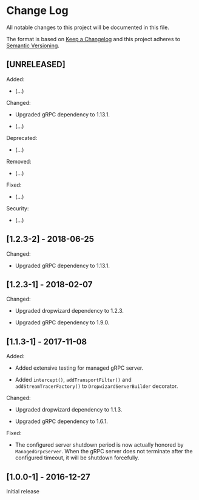 # Change Log

All notable changes to this project will be documented in this file.

The format is based on [Keep a Changelog](http://keepachangelog.com/) 
and this project adheres to [Semantic Versioning](http://semver.org/).

## [UNRELEASED]

Added:

- (...)

Changed:

- Upgraded gRPC dependency to 1.13.1.

- (...)

Deprecated:

- (...)

Removed:

- (...)

Fixed:

- (...)

Security:

- (...)

## [1.2.3-2] - 2018-06-25

Changed:

- Upgraded gRPC dependency to 1.13.1.

## [1.2.3-1] - 2018-02-07

Changed:

- Upgraded dropwizard dependency to 1.2.3.

- Upgraded gRPC dependency to 1.9.0.

## [1.1.3-1] - 2017-11-08

Added:

- Added extensive testing for managed gRPC server.

- Added `intercept()`, `addTransportFilter()` and `addStreamTracerFactory()` to
`DropwizardServerBuilder` decorator.

Changed:

- Upgraded dropwizard dependency to 1.1.3.

- Upgraded gRPC dependency to 1.6.1.

Fixed:

- The configured server shutdown period is now actually honored by
`ManagedGrpcServer`. When the gRPC server does not terminate after the
configured timeout, it will be shutdown forcefully.

## [1.0.0-1] - 2016-12-27

Initial release
